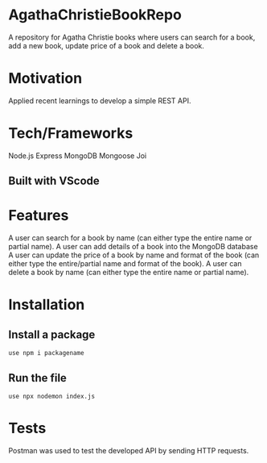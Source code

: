 # AgathaChristieBookRepo
A repository for Agatha Christie books where users can search for a book, add a new book, update price of a book and delete a book.

# Motivation
Applied recent learnings to develop a simple REST API.

# Tech/Frameworks
Node.js
Express
MongoDB
Mongoose
Joi

## Built with VScode

# Features
A user can search for a book by name (can either type the entire name or partial name).
A user can add details of a book into the MongoDB database
A user can update the price of a book by name and format of the book (can either type the entire/partial name and format of the book).
A user can delete a book by name (can either type the entire name or partial name).

# Installation
  ## Install a package
    use npm i packagename
  ## Run the file
    use npx nodemon index.js
# Tests
Postman was used to test the developed API by sending HTTP requests.




